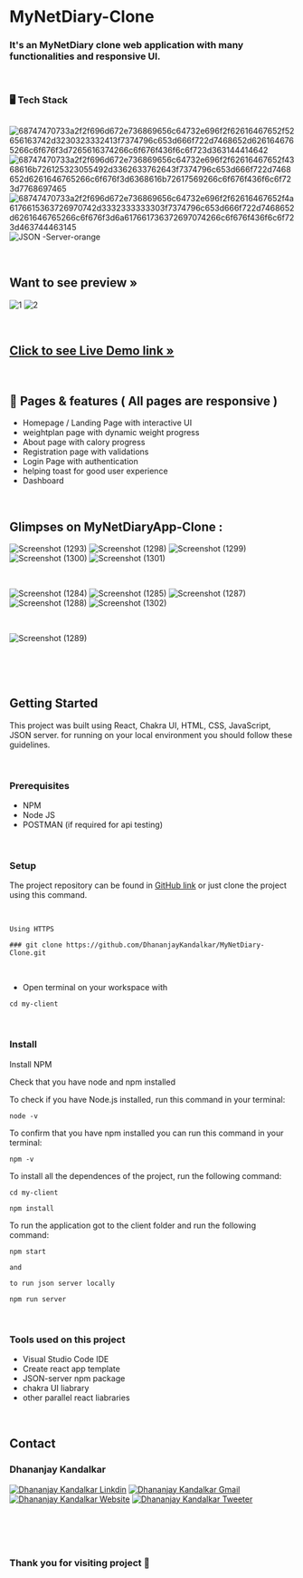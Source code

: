 # MyNetDiary-Clone

### It's an MyNetDiary clone web application with many functionalities and responsive UI.

<br>

### 🖥️ Tech Stack
##
![68747470733a2f2f696d672e736869656c64732e696f2f62616467652f52656163742d3230323332413f7374796c653d666f722d7468652d6261646765266c6f676f3d7265616374266c6f676f436f6c6f723d363144414642](https://user-images.githubusercontent.com/97023360/195138488-e2123512-abbd-464c-be47-9cd72b6a98b8.svg) ![68747470733a2f2f696d672e736869656c64732e696f2f62616467652f4368616b726125323055492d3362633762643f7374796c653d666f722d7468652d6261646765266c6f676f3d6368616b72617569266c6f676f436f6c6f723d7768697465](https://user-images.githubusercontent.com/97023360/195138518-bd028714-6ef7-4f7b-ab83-38af00b06951.svg) ![68747470733a2f2f696d672e736869656c64732e696f2f62616467652f4a6176615363726970742d3332333333303f7374796c653d666f722d7468652d6261646765266c6f676f3d6a617661736372697074266c6f676f436f6c6f723d463744463145](https://user-images.githubusercontent.com/97023360/195138557-414bc086-9d19-4bb1-a785-5194bc2719df.svg) ![JSON -Server-orange](https://user-images.githubusercontent.com/97023360/195145417-0ad8867a-65fc-49cb-92bf-fe0c432c6474.svg)


<br>

## Want to see preview »

![1](https://user-images.githubusercontent.com/97023360/195139309-44f41eff-aa33-4593-bea0-ba63e54e0de4.png)
![2](https://user-images.githubusercontent.com/97023360/195139330-a9f3106d-77e7-4034-aaf3-7bdbd6577613.png)

<br>

## [Click to see Live Demo link »](https://my-client-psi.vercel.app/)

<br>

## 🚀 Pages & features ( All pages are responsive )

* Homepage / Landing Page with interactive UI
* weightplan page with dynamic weight progress
* About page with calory progress
* Registration page with validations
* Login Page with authentication
* helping toast for good user experience
* Dashboard

<br>


## Glimpses on MyNetDiaryApp-Clone :

![Screenshot (1293)](https://user-images.githubusercontent.com/97023360/195152987-29f39217-cd75-413a-a8fb-0d9f1dead173.png) 
![Screenshot (1298)](https://user-images.githubusercontent.com/97023360/195160325-95c7c755-5278-4390-89d8-ce62ddbf343c.png)
![Screenshot (1299)](https://user-images.githubusercontent.com/97023360/195160354-de2932af-2e4e-49b9-9495-87881fcb375a.png)
![Screenshot (1300)](https://user-images.githubusercontent.com/97023360/195160386-58815138-0d89-4654-9737-47d981e395a5.png)
![Screenshot (1301)](https://user-images.githubusercontent.com/97023360/195160406-62f9e032-1d02-4bdf-a4a5-1d96bf4f3797.png)

<br>

![Screenshot (1284)](https://user-images.githubusercontent.com/97023360/195160745-54cc5510-24ce-490a-8afb-0302e55ff6a8.png)
![Screenshot (1285)](https://user-images.githubusercontent.com/97023360/195160762-c4c1d5d8-9092-4d28-bfe4-67069df5a90c.png)
![Screenshot (1287)](https://user-images.githubusercontent.com/97023360/195160805-b4282572-d9fe-4cfd-89b9-848864cad366.png)
![Screenshot (1288)](https://user-images.githubusercontent.com/97023360/195160836-f1689b2a-dded-4ed9-b89e-153ed30e6b9b.png)
![Screenshot (1302)](https://user-images.githubusercontent.com/97023360/195161185-cf781d59-9cf9-4357-a444-56bca3b7e110.png)

<br>

![Screenshot (1289)](https://user-images.githubusercontent.com/97023360/195160888-d068ee1c-fcdf-470d-9673-9d23eba67e1f.png)


<br>
<br>
<br>

## Getting Started

This project was built using React, Chakra UI, HTML, CSS, JavaScript, JSON server. for running on your local environment you should follow these guidelines.

<br>

### Prerequisites
* NPM
* Node JS
* POSTMAN (if required for api testing)

<br>

### Setup

The project repository can be found in [GitHub link](https://github.com/DhananjayKandalkar/MyNetDiary-Clone) or just clone the project using this command.

<br>

``` 
Using HTTPS

### git clone https://github.com/DhananjayKandalkar/MyNetDiary-Clone.git 
```

<br>

* Open terminal on your workspace with

```
cd my-client
``` 

<br>

### Install

Install NPM

Check that you have node and npm installed

To check if you have Node.js installed, run this command in your terminal:

```
node -v
```

To confirm that you have npm installed you can run this command in your terminal:

```
npm -v
```

To install all the dependences of the project, run the following command:

```
cd my-client

npm install

```

To run the application got to the client folder and run the following command:

```
npm start

and 

to run json server locally

npm run server

```

<br>

### Tools used on this project
* Visual Studio Code IDE
* Create react app template
* JSON-server npm package
* chakra UI liabrary
* other parallel react liabraries

<br>

## Contact

### Dhananjay Kandalkar

[![Dhananjay Kandalkar Linkdin](https://user-images.githubusercontent.com/97023360/195171281-bb2b01a3-59b8-463c-b6b3-3b1bfdb27f99.svg)](https://www.linkedin.com/in/dhananjay-kandalkar-4b819322a/) [![Dhananjay Kandalkar Gmail](https://user-images.githubusercontent.com/97023360/195172085-9ef01ed3-a2d5-409d-b927-7579d50247ec.svg)](https://mail.google.com/mail/?view=cm&fs=1&tf=1&to=dhananjay.kandalkar@gmail.com) [![Dhananjay Kandalkar Website](https://user-images.githubusercontent.com/97023360/195172158-d446634c-8ea1-4b2e-b14f-e9c285d02e25.svg)]() [![Dhananjay Kandalkar Tweeter](https://user-images.githubusercontent.com/97023360/195172183-91f631f7-8744-4a9f-84c3-c65e02e3a468.svg)](https://twitter.com/DhananjayK111)

<br>
<br>
<br>

##
### Thank you for visiting project :pray:
